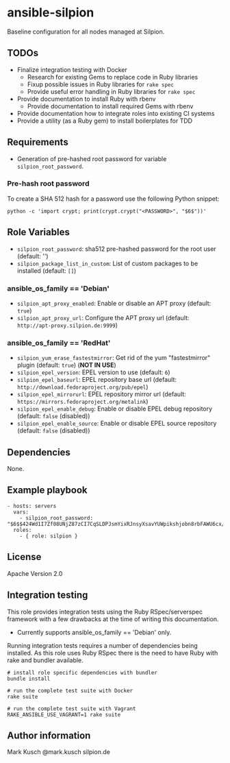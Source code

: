 # ansible-silpion

Baseline configuration for all nodes managed at Silpion.

## TODOs

- Finalize integration testing with Docker
    - Research for existing Gems to replace code in Ruby libraries
    - Fixup possible issues in Ruby libraries for ``rake spec``
    - Provide useful error handling in Ruby libraries for ``rake spec``
- Provide documentation to install Ruby with rbenv
    - Provide documentation to install required Gems with rbenv
- Provide documentation how to integrate roles into existing CI systems
- Provide a utility (as a Ruby gem) to install boilerplates for TDD

## Requirements

- Generation of pre-hashed root password for variable ``silpion_root_password``.

### Pre-hash root password

To create a SHA 512 hash for a password use the following Python snippet:

    python -c 'import crypt; print(crypt.crypt("<PASSWORD>", "$6$"))'

## Role Variables

* ``silpion_root_password``: sha512 pre-hashed password for the root user (default: '')
* ``silpion_package_list_in_custom``: List of custom packages to be installed (default: ``[]``)

### ansible_os_family == 'Debian'

* ``silpion_apt_proxy_enabled``: Enable or disable an APT proxy (default: ``true``)
* ``silpion_apt_proxy_url``: Configure the APT proxy url (default: ``http://apt-proxy.silpion.de:9999``)

### ansible_os_family == 'RedHat'

* ``silpion_yum_erase_fastestmirror``: Get rid of the yum "fastestmirror" plugin (default: ``true``) (**NOT IN USE**)
* ``silpion_epel_version``: EPEL version to use (default: ``6``)
* ``silpion_epel_baseurl``: EPEL repository base url (default: ``http://download.fedoraproject.org/pub/epel``)
* ``silpion_epel_mirrorurl``: EPEL repository mirror url (default: ``https://mirrors.fedoraproject.org/metalink``)
* ``silpion_epel_enable_debug``: Enable or disable EPEL debug repository (default: ``false`` (disabled))
* ``silpion_epel_enable_source``: Enable or disable EPEL source repository (default: ``false`` (disabled))

## Dependencies

None.

## Example playbook

    - hosts: servers
      vars:
        - silpion_root_password: "$6$$424Wd1I7Zf08UNjZ87zCI7CqSLDPJsmYixRJnsyXsavYUWpikshjobn8rbFAWU6cx/CzBkuaSteiZKhQj/0ia0"
      roles:
        - { role: silpion }

## License

Apache Version 2.0

## Integration testing

This role provides integration tests using the Ruby RSpec/serverspec framework
with a few drawbacks at the time of writing this documentation.

- Currently supports ansible_os_family == 'Debian' only.

Running integration tests requires a number of dependencies being
installed. As this role uses Ruby RSpec there is the need to have
Ruby with rake and bundler available.

    # install role specific dependencies with bundler
    bundle install

<!-- -->

    # run the complete test suite with Docker
    rake suite

<!-- -->

    # run the complete test suite with Vagrant
    RAKE_ANSIBLE_USE_VAGRANT=1 rake suite


## Author information

Mark Kusch @mark.kusch silpion.de


<!-- vim: set nofen ts=4 sw=4 et: -->
